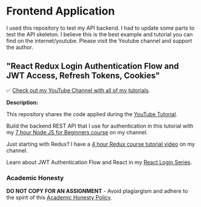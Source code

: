 
# Frontend Application

I used this repository to test my API backend. I had to update some parts to test the API skeleton.
I believe this is the best example and tutorial you can find on the internet/youtube. Please
visit the Youtube channel and support the author.

## "React Redux Login Authentication Flow and JWT Access, Refresh Tokens, Cookies"

✅ [Check out my YouTube Channel with all of my tutorials](https://www.youtube.com/DaveGrayTeachesCode).

**Description:**

This repository shares the code applied during the [YouTube Tutorial](https://youtu.be/-JJFQ9bkUbo). 

Build the backend REST API that I use for authentication in this tutorial with my [7 hour Node JS for Beginners course](https://youtu.be/f2EqECiTBL8) on my channel.

Just starting with Redux? I have a [4 hour Redux course tutorial video](https://youtu.be/NqzdVN2tyvQ) on my channel.  

Learn about JWT Authentication Flow and React in my [React Login Series](https://www.youtube.com/playlist?list=PL0Zuz27SZ-6PRCpm9clX0WiBEMB70FWwd).

### Academic Honesty

**DO NOT COPY FOR AN ASSIGNMENT** - Avoid plagiargism and adhere to the spirit of this [Academic Honesty Policy](https://www.freecodecamp.org/news/academic-honesty-policy/).
